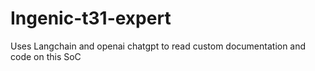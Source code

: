 # Ingenic-t31-expert
Uses Langchain and openai chatgpt to read custom documentation and code on this SoC
